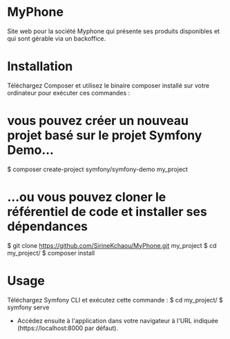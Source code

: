 # MyPhone
Site web pour la société Myphone qui présente ses produits disponibles et qui sont gérable via un
backoffice.

# Installation
Téléchargez Composer et utilisez le binaire composer installé sur votre ordinateur pour exécuter ces commandes :
# vous pouvez créer un nouveau projet basé sur le projet Symfony Demo...
$ composer create-project symfony/symfony-demo my_project

# ...ou vous pouvez cloner le référentiel de code et installer ses dépendances
$ git clone https://github.com/SirineKchaou/MyPhone.git my_project
$ cd my_project/
$ composer install

# Usage
Téléchargez Symfony CLI et exécutez cette commande :
$ cd my_project/
$ symfony serve

- Accédez ensuite à l'application dans votre navigateur à l'URL indiquée (https://localhost:8000 par défaut).
